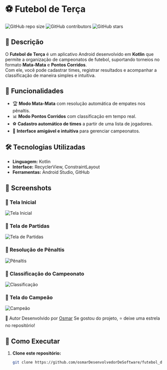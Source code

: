 # ⚽ Futebol de Terça

![GitHub repo size](https://img.shields.io/github/repo-size/osmarDesenvolvedorDeSoftware/futebol_de_terca)
![GitHub contributors](https://img.shields.io/github/contributors/osmarDesenvolvedorDeSoftware/futebol_de_terca)
![GitHub stars](https://img.shields.io/github/stars/osmarDesenvolvedorDeSoftware/futebol_de_terca?style=social)

## 📌 Descrição
O **Futebol de Terça** é um aplicativo Android desenvolvido em **Kotlin** que permite a organização de campeonatos de futebol, suportando torneios no formato **Mata-Mata** e **Pontos Corridos**.  
Com ele, você pode cadastrar times, registrar resultados e acompanhar a classificação de maneira simples e intuitiva.

## 🎯 Funcionalidades
- 🏆 **Modo Mata-Mata** com resolução automática de empates nos pênaltis.  
- 📊 **Modo Pontos Corridos** com classificação em tempo real.  
- ⚽ **Cadastro automático de times** a partir de uma lista de jogadores.  
- 📱 **Interface amigável e intuitiva** para gerenciar campeonatos.  

## 🛠 Tecnologias Utilizadas
- **Linguagem:** Kotlin  
- **Interface:** RecyclerView, ConstraintLayout  
- **Ferramentas:** Android Studio, GitHub

## 📸 Screenshots

### 📍 Tela Inicial
![Tela Inicial](https://github.com/osmarDesenvolvedorDeSoftware/futebol_de_terca/blob/master/screenshots/inicial.png)

### 📍 Tela de Partidas
![Tela de Partidas](https://github.com/osmarDesenvolvedorDeSoftware/futebol_de_terca/blob/master/screenshots/partidas.png)

### 📍 Resolução de Pênaltis
![Pênaltis](https://github.com/osmarDesenvolvedorDeSoftware/futebol_de_terca/blob/master/screenshots/penalti.png)

### 📍 Classificação do Campeonato
![Classificação](https://github.com/osmarDesenvolvedorDeSoftware/futebol_de_terca/blob/master/screenshots/Classificacao.png)

### 📍 Tela do Campeão
![Campeão](https://github.com/osmarDesenvolvedorDeSoftware/futebol_de_terca/blob/master/screenshots/campeao.png)

👤 Autor
Desenvolvido por [Osmar](https://github.com/osmarDesenvolvedorDeSoftware)
Se gostou do projeto, ⭐ deixe uma estrela no repositório!

## 🚀 Como Executar
1. **Clone este repositório:**
   ```sh
   git clone https://github.com/osmarDesenvolvedorDeSoftware/futebol_de_terca.git
